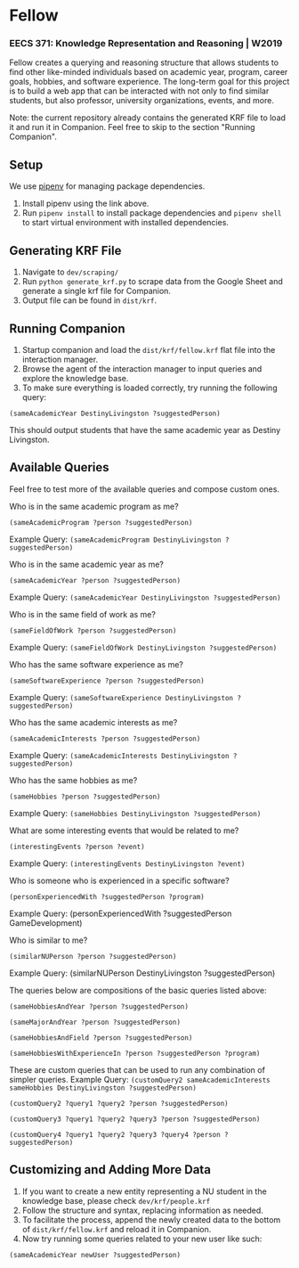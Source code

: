 # Fellow
### EECS 371: Knowledge Representation and Reasoning | W2019
Fellow creates a querying and reasoning structure that allows students to find other like-minded individuals based on academic year, program, career goals, hobbies, and software experience. The long-term goal for this project is to build a web app that can be interacted with not only to find similar students, but also professor, university organizations, events, and more.

Note: the current repository already contains the generated KRF file to load it and run it in Companion. Feel free to skip to the section "Running Companion".

## Setup
We use [pipenv](https://github.com/pypa/pipenv) for managing package dependencies.

1. Install pipenv using the link above.
2. Run `pipenv install` to install package dependencies and `pipenv shell` to start virtual environment with installed dependencies.

## Generating KRF File
1. Navigate to `dev/scraping/`
2. Run `python generate_krf.py` to scrape data from the Google Sheet and generate a single krf file for Companion.
3. Output file can be found in `dist/krf`.

## Running Companion
1. Startup companion and load the `dist/krf/fellow.krf` flat file into the interaction manager.
2. Browse the agent of the interaction manager to input queries and explore the knowledge base.
3. To make sure everything is loaded correctly, try running the following query:
```
(sameAcademicYear DestinyLivingston ?suggestedPerson)
```
This should output students that have the same academic year as Destiny Livingston.

## Available Queries
Feel free to test more of the available queries and compose custom ones.

Who is in the same academic program as me?
```
(sameAcademicProgram ?person ?suggestedPerson)
```
Example Query: `(sameAcademicProgram DestinyLivingston ?suggestedPerson)`

Who is in the same academic year as me?
```
(sameAcademicYear ?person ?suggestedPerson)
```
Example Query: `(sameAcademicYear DestinyLivingston ?suggestedPerson)`

Who is in the same field of work as me?
```
(sameFieldOfWork ?person ?suggestedPerson)
```
Example Query: `(sameFieldOfWork DestinyLivingston ?suggestedPerson)`

Who has the same software experience as me?
```
(sameSoftwareExperience ?person ?suggestedPerson)
```
Example Query: `(sameSoftwareExperience DestinyLivingston ?suggestedPerson)`

Who has the same academic interests as me?
```
(sameAcademicInterests ?person ?suggestedPerson)
```
Example Query: `(sameAcademicInterests DestinyLivingston ?suggestedPerson)`

Who has the same hobbies as me?
```
(sameHobbies ?person ?suggestedPerson)
```
Example Query: `(sameHobbies DestinyLivingston ?suggestedPerson)`

What are some interesting events that would be related to me?
```
(interestingEvents ?person ?event)
```
Example Query: `(interestingEvents DestinyLivingston ?event)`

Who is someone who is experienced in a specific software?
```
(personExperiencedWith ?suggestedPerson ?program)
```
Example Query: (personExperiencedWith ?suggestedPerson GameDevelopment)

Who is similar to me?
```
(similarNUPerson ?person ?suggestedPerson)
```
Example Query: (similarNUPerson DestinyLivingston ?suggestedPerson)

The queries below are compositions of the basic queries listed above:
```
(sameHobbiesAndYear ?person ?suggestedPerson)
```
```
(sameMajorAndYear ?person ?suggestedPerson)
```
```
(sameHobbiesAndField ?person ?suggestedPerson)
```
```
(sameHobbiesWithExperienceIn ?person ?suggestedPerson ?program)
```

These are custom queries that can be used to run any combination of simpler queries.
Example Query: `(customQuery2 sameAcademicInterests sameHobbies DestinyLivingston ?suggestedPerson)`
```
(customQuery2 ?query1 ?query2 ?person ?suggestedPerson)
```
```
(customQuery3 ?query1 ?query2 ?query3 ?person ?suggestedPerson)
```
```
(customQuery4 ?query1 ?query2 ?query3 ?query4 ?person ?suggestedPerson)
```

## Customizing and Adding More Data
1. If you want to create a new entity representing a NU student in the knowledge base, please check `dev/krf/people.krf`
2. Follow the structure and syntax, replacing information as needed.
3. To facilitate the process, append the newly created data to the bottom of `dist/krf/fellow.krf` and reload it in Companion.
4. Now try running some queries related to your new user like such:
```
(sameAcademicYear newUser ?suggestedPerson)
```
